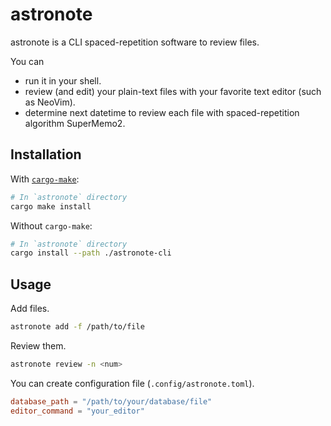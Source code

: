 
# astronote

astronote is a CLI spaced-repetition software to review files.

You can
- run it in your shell.
- review (and edit) your plain-text files with your favorite text editor (such as NeoVim).
- determine next datetime to review each file with spaced-repetition algorithm SuperMemo2.

## Installation

With [`cargo-make`](https://github.com/sagiegurari/cargo-make):
```sh
# In `astronote` directory
cargo make install
```

Without `cargo-make`:
```sh
# In `astronote` directory
cargo install --path ./astronote-cli
```

## Usage

Add files.
```sh
astronote add -f /path/to/file
```

Review them.
```sh
astronote review -n <num>
```

You can create configuration file (`.config/astronote.toml`).
```toml
database_path = "/path/to/your/database/file"
editor_command = "your_editor"
```
